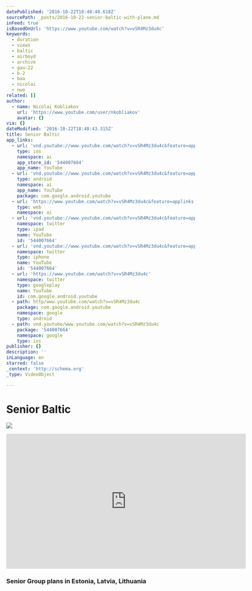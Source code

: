 ```yaml
---
datePublished: '2016-10-22T18:48:48.618Z'
sourcePath: _posts/2016-10-22-senior-baltic-with-plane.md
inFeed: true
isBasedOnUrl: 'https://www.youtube.com/watch?v=vSR4Mz3du4c'
keywords:
  - duration
  - views
  - baltic
  - airboyd
  - archive
  - gau-22
  - b-2
  - baa
  - nicolai
  - nwo
related: []
author:
  - name: Nicolai Kobliakov
    url: 'https://www.youtube.com/user/nkobliakov'
    avatar: {}
via: {}
dateModified: '2016-10-22T18:48:43.315Z'
title: Senior Baltic
app_links:
  - url: 'vnd.youtube://www.youtube.com/watch?v=vSR4Mz3du4c&feature=applinks'
    type: ios
    namespace: ai
    app_store_id: '544007664'
    app_name: YouTube
  - url: 'vnd.youtube://www.youtube.com/watch?v=vSR4Mz3du4c&feature=applinks'
    type: android
    namespace: ai
    app_name: YouTube
    package: com.google.android.youtube
  - url: 'https://www.youtube.com/watch?v=vSR4Mz3du4c&feature=applinks'
    type: web
    namespace: ai
  - url: 'vnd.youtube://www.youtube.com/watch?v=vSR4Mz3du4c&feature=applinks'
    namespace: twitter
    type: ipad
    name: YouTube
    id: '544007664'
  - url: 'vnd.youtube://www.youtube.com/watch?v=vSR4Mz3du4c&feature=applinks'
    namespace: twitter
    type: iphone
    name: YouTube
    id: '544007664'
  - url: 'https://www.youtube.com/watch?v=vSR4Mz3du4c'
    namespace: twitter
    type: googleplay
    name: YouTube
    id: com.google.android.youtube
  - path: http/www.youtube.com/watch?v=vSR4Mz3du4c
    package: com.google.android.youtube
    namespace: google
    type: android
  - path: vnd.youtube/www.youtube.com/watch?v=vSR4Mz3du4c
    package: '544007664'
    namespace: google
    type: ios
publisher: {}
description: ''
inLanguage: en
starred: false
_context: 'http://schema.org'
_type: VideoObject

---
```

# Senior Baltic
![](https://the-grid-user-content.s3-us-west-2.amazonaws.com/366627bd-0687-4e92-a939-6406c970afc8.png)

<iframe src="https://cdn.embedly.com/widgets/media.html?src=https%3A%2F%2Fwww.youtube.com%2Fembed%2FvSR4Mz3du4c%3Ffeature%3Doembed&amp;url=http%3A%2F%2Fwww.youtube.com%2Fwatch%3Fv%3DvSR4Mz3du4c&amp;image=https%3A%2F%2Fi.ytimg.com%2Fvi%2FvSR4Mz3du4c%2Fhqdefault.jpg&amp;key=b7d04c9b404c499eba89ee7072e1c4f7&amp;type=text%2Fhtml&amp;schema=youtube" width="640" height="360" scrolling="no" frameborder="0" allowfullscreen="" style=""></iframe>

### Senior Group plans in Estonia, Latvia, Lithuania
